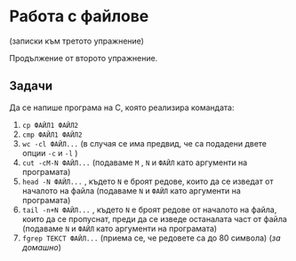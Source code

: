 # Работа с файлове
(записки към третото упражнение)

Продължение от второто упражнение.

## Задачи

Да се напише програма на C, която реализира командата:

1. `cp ФАЙЛ1 ФАЙЛ2` 
2. `cmp ФАЙЛ1 ФАЙЛ2` 
3. `wc -cl ФАЙЛ...` (в случая се има предвид, че са подадени двете опции `-c` и `-l` )
4. `cut -cM-N ФАЙЛ...` (подаваме `M` , `N` и `ФАЙЛ` като аргументи на програмата)
5. `head -N ФАЙЛ...` , където `N` е броят редове, които да се изведат от началото на файла (подаваме `N` и `ФАЙЛ` като аргументи на програмата)
6. `tail -n+N ФАЙЛ...` , където `N` е броят редове от началото на файла, които да се пропуснат, преди да се изведе останалата част от файла (подаваме `N` и `ФАЙЛ` като аргументи на програмата)
7. `fgrep ТЕКСТ ФАЙЛ...` (приема се, че редовете са до 80 символа) (*за домашно*)

